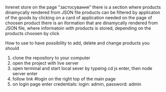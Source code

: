 Inrenet store
on the page "застосування" there is a section where products dinamycally rendered from JSON file
products can be filtered by applicaton of the goods by clicking on a card of application needed
on the page of choosen product there is an iformation that are dinamycally rendered from JSON file, where informatoin with products is stored, depending on the products choosen by click

How to use
to have possibility to add, delete and change products you should
1. clone the repository to your computer
2. open the project with live server
3. open terminal and start local sever by typeing cd js enter, then node server enter
4. follow link #login on the right top of the main page
5. on login page enter credentials: login: admin, password: admin
   
